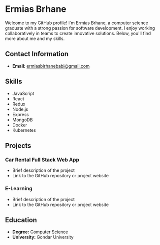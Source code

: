 # Ermias Brhane

Welcome to my GitHub profile! I'm Ermias Brhane, a computer science graduate with a strong passion for software development. I enjoy working collaboratively in teams to create innovative solutions. Below, you'll find more about me and my skills.

## Contact Information

- **Email:** ermiasbirhanebabi@gmail.com


## Skills

- JavaScript
- React
- Redux
- Node.js
- Express
- MongoDB
- Docker
- Kubernetes

## Projects

### Car Rental Full Stack Web App
- Brief description of the project
- Link to the GitHub repository or project website

### E-Learning
- Brief description of the project
- Link to the GitHub repository or project website

## Education

- **Degree:** Computer Science
- **University:** Gondar University


